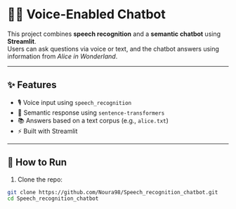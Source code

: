 # 🎤🧠 Voice-Enabled Chatbot

This project combines **speech recognition** and a **semantic chatbot** using **Streamlit**.  
Users can ask questions via voice or text, and the chatbot answers using information from *Alice in Wonderland*.

---

## ✨ Features

- 🎙️ Voice input using `speech_recognition`
- 💬 Semantic response using `sentence-transformers`
- 📚 Answers based on a text corpus (e.g., `alice.txt`)
- ⚡ Built with Streamlit

---

## 🚀 How to Run

1. Clone the repo:
```bash
git clone https://github.com/Noura98/Speech_recognition_chatbot.git
cd Speech_recognition_chatbot
